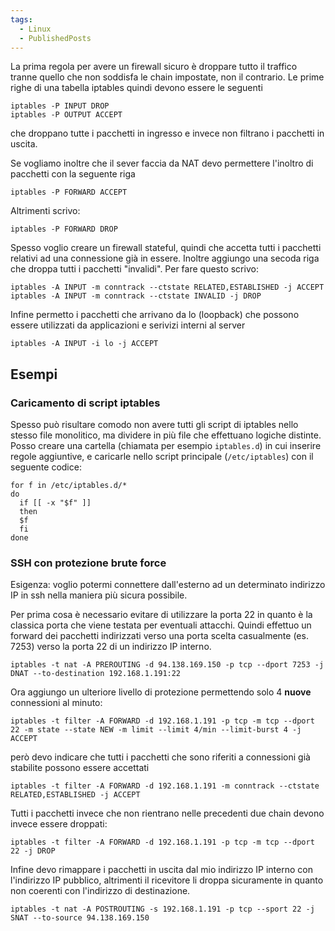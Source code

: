 ```yaml
---
tags:
  - Linux
  - PublishedPosts
---
```

La prima regola per avere un firewall sicuro è droppare tutto il traffico tranne quello che non soddisfa le chain impostate, non il contrario.
Le prime righe di una tabella iptables quindi devono essere le seguenti

```shell
iptables -P INPUT DROP
iptables -P OUTPUT ACCEPT
```
che droppano tutte i pacchetti in ingresso e invece non filtrano i pacchetti in uscita.

Se vogliamo inoltre che il sever faccia da NAT devo permettere l'inoltro di pacchetti con la seguente riga
```shell
iptables -P FORWARD ACCEPT
```

Altrimenti scrivo:
```shell
iptables -P FORWARD DROP
```

Spesso voglio creare un firewall stateful, quindi che accetta tutti i pacchetti relativi ad una connessione già in essere.
Inoltre aggiungo una secoda riga che droppa tutti i pacchetti "invalidi".
Per fare questo scrivo:
```shell
iptables -A INPUT -m conntrack --ctstate RELATED,ESTABLISHED -j ACCEPT
iptables -A INPUT -m conntrack --ctstate INVALID -j DROP
```

Infine permetto i pacchetti che arrivano da lo (loopback) che possono essere utilizzati da applicazioni e serivizi interni al server

```shell
iptables -A INPUT -i lo -j ACCEPT
```

## Esempi

### Caricamento di script iptables
Spesso può risultare comodo non avere tutti gli script di iptables nello stesso file monolitico, ma dividere in più file che effettuano logiche distinte.
Posso creare una cartella (chiamata per esempio `iptables.d`) in cui inserire regole aggiuntive, e caricarle nello script principale (`/etc/iptables`) con il seguente codice:
```shell
for f in /etc/iptables.d/*
do
  if [[ -x "$f" ]]
  then
  $f
  fi
done
```

### SSH con protezione brute force
Esigenza: voglio potermi connettere dall'esterno ad un determinato indirizzo IP in ssh nella maniera più sicura possibile.

Per prima cosa è necessario evitare di utilizzare la porta 22 in quanto è la classica porta che viene testata per eventuali attacchi. Quindi effettuo un forward dei pacchetti indirizzati verso una porta scelta casualmente (es. 7253) verso la porta 22 di un indirizzo IP interno.
```shell
iptables -t nat -A PREROUTING -d 94.138.169.150 -p tcp --dport 7253 -j DNAT --to-destination 192.168.1.191:22
```
Ora aggiungo un ulteriore livello di protezione permettendo solo 4 **nuove** connessioni al minuto:
```shell
iptables -t filter -A FORWARD -d 192.168.1.191 -p tcp -m tcp --dport 22 -m state --state NEW -m limit --limit 4/min --limit-burst 4 -j ACCEPT
```
però devo indicare che tutti i pacchetti che sono riferiti a connessioni già stabilite possono essere accettati
```shell
iptables -t filter -A FORWARD -d 192.168.1.191 -m conntrack --ctstate RELATED,ESTABLISHED -j ACCEPT
```
Tutti i pacchetti invece che non rientrano nelle precedenti due chain devono invece essere droppati:

```shell
iptables -t filter -A FORWARD -d 192.168.1.191 -p tcp -m tcp --dport 22 -j DROP
```

Infine devo rimappare i pacchetti in uscita dal mio indirizzo IP interno con l'indirizzo IP pubblico, altrimenti il ricevitore li droppa sicuramente in quanto non coerenti con l'indirizzo di destinazione.
```shell
iptables -t nat -A POSTROUTING -s 192.168.1.191 -p tcp --sport 22 -j SNAT --to-source 94.138.169.150
```